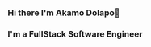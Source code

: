 ### Hi there I'm Akamo Dolapo👋

### I'm a FullStack Software Engineer

<!--
**dolly500/dolly500** is a ✨ _special_ ✨ repository because its `README.md` (this file) appears on your GitHub profile.

Here are some ideas to get you started:

- 🔭 I’m currently working on building blackgatstories.com, edugloglobalbank.com, allsextoys.online...

- 🌱 I’m currently learning reactnative for ios apps and solidity for web3 blockchain solutions...

- 👯 I’m looking to work/collaborate on all web application projects😌...

- 🤔 I’m looking for help with projects and all...

- 📫 How to reach me: reach me at dolapoakamo01@gmail.com...

- 😄 Pronouns: I'm a He...
- ⚡ Fun fact: I'm very playful and jovial...






### Connect with me via:

![download](https://github.com/dolly500/dolly500/assets/61446935/4080c510-0cf4-497b-a145-b98eb33f2806) https://www.linkedin.com/in/akamo-dolapo/


### Tech Stacks

![download (1)](https://github.com/dolly500/dolly500/assets/61446935/2bc45979-5ebc-4e4f-b6c9-28781b0e1fba)
![download (2)](https://github.com/dolly500/dolly500/assets/61446935/b5f15b3c-c753-49fe-b838-c0688e91e2e2)
![download (3)](https://github.com/dolly500/dolly500/assets/61446935/3525d72b-72ee-45d9-b512-eccaaa4a182c)
![download (4)](https://github.com/dolly500/dolly500/assets/61446935/4002997e-a830-4eba-96e0-cbb9734ba9c1)
![download (5)](https://github.com/dolly500/dolly500/assets/61446935/54087bdf-3480-4fb2-961f-6e8f381d7526)
![download (2)](https://github.com/dolly500/dolly500/assets/61446935/aeaab81e-24f9-4b47-b4ff-b1f0f8b3d672)
![download (6)](https://github.com/dolly500/dolly500/assets/61446935/daea1629-d50b-44cc-8957-7080d365ab0d)
![download (7)](https://github.com/dolly500/dolly500/assets/61446935/33a13927-5b7b-4d4f-998b-3add52f9560a)
![download (8)](https://github.com/dolly500/dolly500/assets/61446935/22ab3938-5e49-49ad-a33e-34c5bd526c63)
![images](https://github.com/dolly500/dolly500/assets/61446935/ffcbee8a-2db3-4b3b-a70a-8d19b982eff1)


